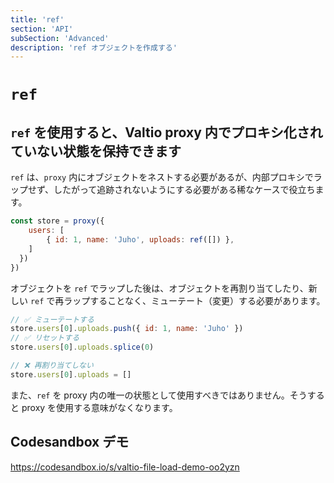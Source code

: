 ```yaml
---
title: 'ref'
section: 'API'
subSection: 'Advanced'
description: 'ref オブジェクトを作成する'
---
```


# `ref`

## `ref` を使用すると、Valtio proxy 内でプロキシ化されていない状態を保持できます

`ref` は、`proxy` 内にオブジェクトをネストする必要があるが、内部プロキシでラップせず、したがって追跡されないようにする必要がある稀なケースで役立ちます。

```js
const store = proxy({
    users: [
        { id: 1, name: 'Juho', uploads: ref([]) },
    ]
  })
})
```

オブジェクトを `ref` でラップした後は、オブジェクトを再割り当てしたり、新しい `ref` で再ラップすることなく、ミューテート（変更）する必要があります。

```js
// ✅ ミューテートする
store.users[0].uploads.push({ id: 1, name: 'Juho' })
// ✅ リセットする
store.users[0].uploads.splice(0)

// ❌ 再割り当てしない
store.users[0].uploads = []
```

また、`ref` を proxy 内の唯一の状態として使用すべきではありません。そうすると proxy を使用する意味がなくなります。

## Codesandbox デモ

https://codesandbox.io/s/valtio-file-load-demo-oo2yzn
